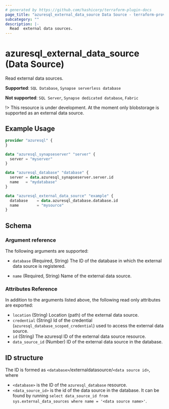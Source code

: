 ```yaml
---
# generated by https://github.com/hashicorp/terraform-plugin-docs
page_title: "azuresql_external_data_source Data Source - terraform-provider-azuresql"
subcategory: ""
description: |-
  Read  external data sources.
---
```


# azuresql_external_data_source (Data Source)

Read  external data sources.

**Supported**: `SQL Database`, `Synapse serverless database` 

**Not supported**: `SQL Server`, `Synapse dedicated database`, `Fabric`

!> This resource is under development. At the moment only blobstorage is supported as an external data source.

## Example Usage

```terraform
provider "azuresql" {
}

data "azuresql_synapseserver" "server" {
  server = "myserver"
}

data "azuresql_database" "database" {
  server = data.azuresql_synapseserver.server.id
  name   = "mydatabase"
}

data "azuresql_external_data_source" "example" {
  database    = data.azuresql_database.database.id
  name        = "mysource"
}
```

<!-- schema generated by tfplugindocs -->
## Schema

### Argument reference
The following arguments are supported:

- `database` (Required, String) The ID of the database in which the external data source is registered.

- `name` (Required, String) Name of the external data source.


### Attributes Reference
In addition to the arguments listed above, the following read only attributes are exported:

- `location` (String) Location (path) of the external data source.
- `credential` (String) Id of the credential (`azuresql_database_scoped_credential`) used to access the external data source. 
- `id` (String) The azuresql ID of the external data source resource.
- `data_source_id` (Number) ID of the external data source in the database.

## ID structure

The ID is formed as `<database>`/externaldatasource/`<data source id>`, where
* `<database>`  is the ID of the `azuresql_database` resource.
* `<data_source_id>` is the id of the data source in the database. It can be found by running `select data_source_id from sys.external_data_sources where name = '<data source name>'`.
